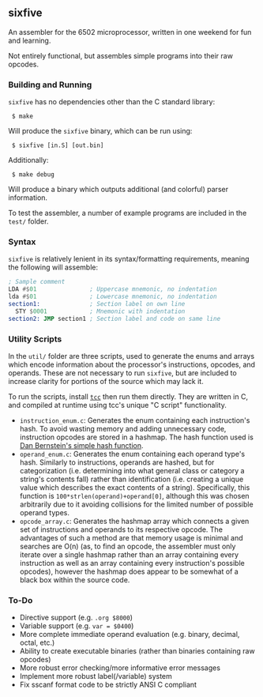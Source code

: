## sixfive

An assembler for the 6502 microprocessor, written in one weekend for fun and learning.

Not entirely functional, but assembles simple programs into their raw opcodes.

### Building and Running

`sixfive` has no dependencies other than the C standard library:

     $ make

Will produce the `sixfive` binary, which can be run using:

     $ sixfive [in.S] [out.bin]

Additionally:

     $ make debug

Will produce a binary which outputs additional (and colorful) parser information.

To test the assembler, a number of example programs are included in the `test/` folder.

### Syntax

`sixfive` is relatively lenient in its syntax/formatting requirements, meaning the following will assemble:

```asm
; Sample comment
LDA #$01               ; Uppercase mnemonic, no indentation
lda #$01               ; Lowercase mnemonic, no indentation
section1:              ; Section label on own line
  STY $0001            ; Mnemonic with indentation
section2: JMP section1 ; Section label and code on same line
```

### Utility Scripts

In the `util/` folder are three scripts, used to generate the enums and arrays which encode information about the processor's instructions, opcodes, and operands.  These are not necessary to run `sixfive`, but are included to increase clarity for portions of the source which may lack it.

To run the scripts, install [`tcc`](https://bellard.org/tcc) then run them directly.  They are written in C, and compiled at runtime using tcc's unique "C script" functionality.

- `instruction_enum.c`: Generates the enum containing each instruction's hash.  To avoid wasting memory and adding unnecessary code, instruction opcodes are stored in a hashmap.  The hash function used is [Dan Bernstein's simple hash function](http://www.cse.yorku.ca/~oz/hash.html).
- `operand_enum.c`: Generates the enum containing each operand type's hash.  Similarly to instructions, operands are hashed, but for categorization (i.e. determining into what general class or category a string's contents fall) rather than identification (i.e. creating a unique value which describes the exact contents of a string).  Specifically, this function is `100*strlen(operand)+operand[0]`, although this was chosen arbitrarily due to it avoiding collisions for the limited number of possible operand types.
- `opcode_array.c`: Generates the hashmap array which connects a given set of instructions and operands to its respective opcode.  The advantages of such a method are that memory usage is minimal and searches are O(n) (as, to find an opcode, the assembler must only iterate over a single hashmap rather than an array containing every instruction as well as an array containing every instruction's possible opcodes), however the hashmap does appear to be somewhat of a black box within the source code.

### To-Do

- Directive support (e.g. `.org $8000`)
- Variable support (e.g. `var = $0400`)
- More complete immediate operand evaluation (e.g. binary, decimal, octal, etc.)
- Ability to create executable binaries (rather than binaries containing raw opcodes)
- More robust error checking/more informative error messages
- Implement more robust label(/variable) system
- Fix sscanf format code to be strictly ANSI C compliant
